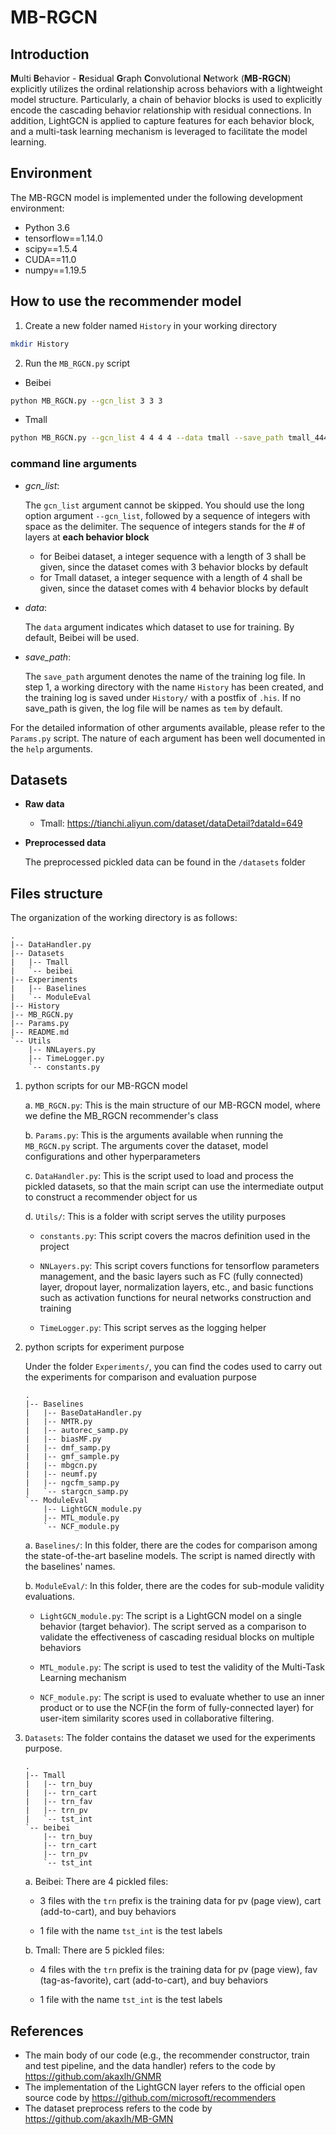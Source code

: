 # MB-RGCN

## Introduction
**M**ulti **B**ehavior - **R**esidual **G**raph **C**onvolutional **N**etwork (**MB-RGCN**) explicitly utilizes the ordinal relationship across behaviors with a lightweight model structure. Particularly, a chain of behavior blocks is used to explicitly encode the cascading behavior relationship with residual connections. In addition, LightGCN is applied to capture features for each behavior block, and a multi-task learning mechanism is leveraged to facilitate the model learning. 

## Environment
The MB-RGCN model is implemented under the following development environment:
- Python 3.6
- tensorflow==1.14.0
- scipy==1.5.4
- CUDA==11.0 
- numpy==1.19.5

## How to use the recommender model
1. Create a new folder named `History` in your working directory

```bash
mkdir History
```

2. Run the `MB_RGCN.py` script
- Beibei
```bash
python MB_RGCN.py --gcn_list 3 3 3
```

- Tmall
```bash
python MB_RGCN.py --gcn_list 4 4 4 4 --data tmall --save_path tmall_4444
```

### command line arguments
- *gcn_list*: 
  
  The `gcn_list` argument cannot be skipped. You should use the long option argument `--gcn_list`, followed by a sequence of integers with space as the delimiter. The sequence of integers stands for the # of layers at **each behavior block**
  - for Beibei dataset, a integer sequence with a length of 3 shall be given, since the dataset comes with 3 behavior blocks by default
  - for Tmall dataset, a integer sequence with a length of 4 shall be given, since the dataset comes with 4 behavior blocks by default
- *data*: 

  The `data` argument indicates which dataset to use for training. By default, Beibei will be used.
  
- *save_path*:

  The `save_path` argument denotes the name of the training log file. In step 1, a working directory with the name `History` has been created, and the training log is saved under `History/` with a postfix of `.his`. If no save_path is given, the log file will be names as `tem` by default.
  
For the detailed information of other arguments available, please refer to the `Params.py` script. The nature of each argument has been well documented in the `help` arguments.

## Datasets
- **Raw data**
  - Tmall: https://tianchi.aliyun.com/dataset/dataDetail?dataId=649
  
- **Preprocessed data**

  The preprocessed pickled data can be found in the `/datasets` folder
 
## Files structure
The organization of the working directory is as follows:
```
.
|-- DataHandler.py
|-- Datasets
|   |-- Tmall
|   `-- beibei
|-- Experiments
|   |-- Baselines
|   `-- ModuleEval
|-- History
|-- MB_RGCN.py
|-- Params.py
|-- README.md
`-- Utils
    |-- NNLayers.py
    |-- TimeLogger.py
    `-- constants.py

```
1. python scripts for our MB-RGCN model

    a. `MB_RGCN.py`: This is the main structure of our MB-RGCN model, where we define the MB_RGCN recommender's class
  
    b. `Params.py`: This is the arguments available when running the `MB_RGCN.py` script. The arguments cover the dataset, model configurations and other hyperparameters
  
    c. `DataHandler.py`: This is the script used to load and process the pickled datasets, so that the main script can use the intermediate output to construct a recommender object for us
  
    d. `Utils/`: This is a folder with script serves the utility purposes
  
     -  `constants.py`: This script covers the macros definition used in the project
    
     - `NNLayers.py`: This script covers functions for tensorflow parameters management, and the basic layers such as FC (fully connected) layer, dropout layer, normalization layers, etc., and basic functions such as activation functions for neural networks construction and training
    
     - `TimeLogger.py`: This script serves as the logging helper

  2. python scripts for experiment purpose 

     Under the folder `Experiments/`, you can find the codes used to carry out the experiments for comparison and evaluation purpose

      ```
      .
      |-- Baselines
      |   |-- BaseDataHandler.py
      |   |-- NMTR.py
      |   |-- autorec_samp.py
      |   |-- biasMF.py
      |   |-- dmf_samp.py
      |   |-- gmf_sample.py
      |   |-- mbgcn.py
      |   |-- neumf.py
      |   |-- ngcfm_samp.py
      |   `-- stargcn_samp.py
      `-- ModuleEval
          |-- LightGCN_module.py
          |-- MTL_module.py
          `-- NCF_module.py

      ```
     a. `Baselines/`: In this folder, there are the codes for comparison among the state-of-the-art baseline models. The script is named directly with the baselines' names.
   
     b. `ModuleEval/`: In this folder, there are the codes for sub-module validity evaluations.
     
      - `LightGCN_module.py`: The script is a LightGCN model on a single behavior (target behavior). The script served as a comparison to validate the effectiveness of cascading residual blocks on multiple behaviors
      
      - `MTL_module.py`: The script is used to test the validity of the Multi-Task Learning mechanism
      
      - `NCF_module.py`: The script is used to evaluate whether to use an inner product or to use the NCF(in the form of fully-connected layer) for user-item similarity scores used in collaborative filtering.
  
  3. `Datasets`: The folder contains the dataset we used for the experiments purpose.
  
  
      ```
      .
      |-- Tmall
      |   |-- trn_buy
      |   |-- trn_cart
      |   |-- trn_fav
      |   |-- trn_pv
      |   `-- tst_int
      `-- beibei
          |-- trn_buy
          |-- trn_cart
          |-- trn_pv
          `-- tst_int
      ```
  
      a. Beibei:
         There are 4 pickled files:
         
        - 3 files with the `trn` prefix is the training data for pv (page view), cart (add-to-cart), and buy behaviors
         
        - 1 file with the name `tst_int` is the test labels
         
     b. Tmall:
       There are 5 pickled files:
       - 4 files with the `trn` prefix is the training data for pv (page view), fav (tag-as-favorite), cart (add-to-cart), and buy behaviors
       
       - 1 file with the name `tst_int` is the test labels


## References
- The main body of our code (e.g., the recommender constructor, train and test pipeline, and the data handler) refers to the code by https://github.com/akaxlh/GNMR
- The implementation of the LightGCN layer refers to the official open source code by https://github.com/microsoft/recommenders
- The dataset preprocess refers to the code by https://github.com/akaxlh/MB-GMN
